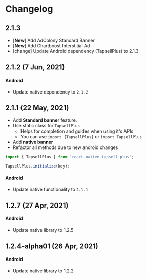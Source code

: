 # Changelog

## 2.1.3
- [**New**] Add AdColony Standard Banner
- [**New**] Add Chartboost Interstitial Ad
- [change] Update Android dependency (TapsellPlus) to 2.1.3

## 2.1.2 (7 Jun, 2021)
#### Android
- Update native dependency to `2.1.2`

## 2.1.1 (22 May, 2021)
- Add **Standard banner** feature.
- Use static class for `TapsellPlus`
  - Helps for completion and guides when using it's APIs
  - You can use `import {TapsellPlus}` or `import TapsellPlus`
- Add **native banner**
- Refactor all methods due to new android changes


```js
import { TapsellPlus } from 'react-native-tapsell-plus';

TapsellPlus.initialize(key);
```

#### Android
- Update native functionality to `2.1.1`

## 1.2.7 (27 Apr, 2021)
#### Android
- Update native library to 1.2.5

## 1.2.4-alpha01 (26 Apr, 2021)
#### Android
- Update native library to 1.2.2